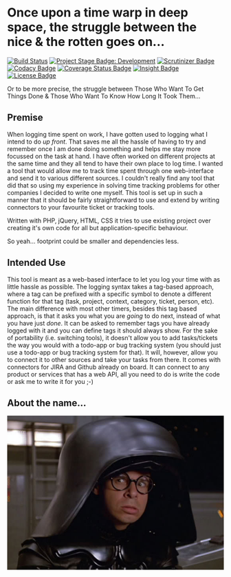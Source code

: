 # Once upon a time warp in deep space, the struggle between the nice & the rotten goes on...

[![Build Status][Build Status Badge]][Travis Page]
[![Project Stage Badge: Development]][Project Stage Page]
[![Scrutinizer Badge]][Code Quality Page]
[![Codacy Badge]][Codacy Page]
[![Coverage Status Badge]][Coveralls Page]
[![Insight Badge]][Insight Page]
[![License Badge]][GPL3+]


Or to be more precise, the struggle between Those Who Want To Get Things Done & Those Who Want To Know How Long It Took Them...

## Premise
When logging time spent on work, I have gotten used to logging what I intend to do _up front_. That saves me all the hassle of having to try and remember once I am done doing something and helps me stay more focussed on the task at hand.
I have often worked on different projects at the same time and they all tend to have their own place to log time. I wanted a tool that would allow me to track time spent through one web-interface and send it to various different sources. 
I couldn't really find any tool that did that so using my experience in solving time tracking problems for other companies I decided to write one myself.
This tool is set up in such a manner that it should be fairly straightforward to use and extend by writing connectors to your favourite ticket or tracking tools.

Written with PHP, jQuery, HTML, CSS it tries to use existing project over creating it's own code for all but application-specific behaviour.

So yeah... footprint could be smaller and dependencies less.

## Intended Use
This tool is meant as a web-based interface to let you log your time with as little hassle as possible. The logging syntax takes a tag-based approach, where a tag can be prefixed with a specific symbol to denote a different function for that tag (task, project, context, category, ticket, person, etc). The main difference with most other timers, besides this tag based approach, is that it asks you what you are _going_ to do next, instead of what you have just _done_. It can be asked to remember tags you have already logged with it and you can define tags it should always show.
For the sake of portability (i.e. switching tools), it doesn't allow you to add tasks/tickets the way you would with a todo-app or bug tracking system (you should just use a todo-app or bug tracking system for that). It will, however, allow you to connect it to other sources and take your tasks from there. It comes with connectors for JIRA and Github already on board. It can connect to any product or services that has a web API, all you need to do is write the code or ask me to write it for you ;-)

## About the name...
![Dark Helmet][dark_helmet_img]

[dark_helmet_img]: https://github.com/potherca/Dark-Helmet/raw/master/dark_helmet.jpg  "I am your father's brother's nephew's cousin's former roommate!"
[Travis Page]: http://travis-ci.org/Potherca/Dark-Helmet "Current Build Status"
[Build Status Badge]: https://img.shields.io/travis/Potherca/Dark-Helmet.svg "Current Build Status"


[GPL3+]: LICENSE
[Releases Page]: /releases/

[Codacy Badge]: https://www.codacy.com/project/badge/ceaf9c9d7f0449fdb3df0c4753c48906
[Coverage Status Badge]: https://img.shields.io/coveralls/potherca/Dark-Helmet.svg
[Insight Badge]: https://img.shields.io/sensiolabs/i/162c8d10-3802-410e-b36b-6f5eb9837b23.svg
[License Badge]: https://img.shields.io/badge/License-GPL3%2B-lightgray.svg
[Project Stage Badge: Development]: http://img.shields.io/badge/Project%20Stage-Development-yellowgreen.svg
[Scrutinizer Badge]: http://img.shields.io/scrutinizer/g/potherca/Dark-Helmet.svg

[Codacy Page]: https://www.codacy.com/public/potherca/Dark-Helmet.git
[Code Quality Page]: https://scrutinizer-ci.com/g/potherca/Dark-Helmet/
[Coveralls Page]: https://coveralls.io/r/potherca/Dark-Helmet
[Insight Page]: https://insight.sensiolabs.com/projects/162c8d10-3802-410e-b36b-6f5eb9837b23
[Project Stage Page]: http://bl.ocks.org/potherca/raw/a2ae67caa3863a299ba0/
